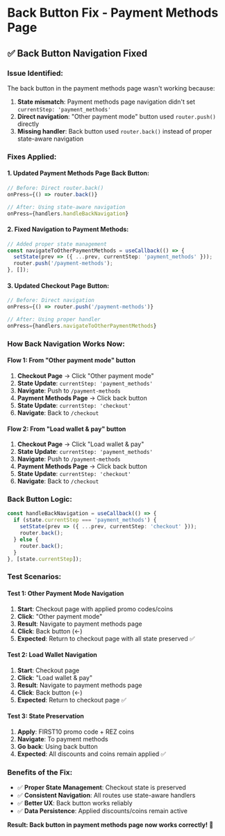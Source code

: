 # Back Button Fix - Payment Methods Page

## ✅ Back Button Navigation Fixed

### **Issue Identified:**
The back button in the payment methods page wasn't working because:
1. **State mismatch**: Payment methods page navigation didn't set `currentStep: 'payment_methods'`
2. **Direct navigation**: "Other payment mode" button used `router.push()` directly
3. **Missing handler**: Back button used `router.back()` instead of proper state-aware navigation

### **Fixes Applied:**

#### **1. Updated Payment Methods Page Back Button:**
```typescript
// Before: Direct router.back()
onPress={() => router.back()}

// After: Using state-aware navigation
onPress={handlers.handleBackNavigation}
```

#### **2. Fixed Navigation to Payment Methods:**
```typescript
// Added proper state management
const navigateToOtherPaymentMethods = useCallback(() => {
  setState(prev => ({ ...prev, currentStep: 'payment_methods' }));
  router.push('/payment-methods');
}, []);
```

#### **3. Updated Checkout Page Button:**
```typescript
// Before: Direct navigation
onPress={() => router.push('/payment-methods')}

// After: Using proper handler
onPress={handlers.navigateToOtherPaymentMethods}
```

### **How Back Navigation Works Now:**

#### **Flow 1: From "Other payment mode" button**
1. **Checkout Page** → Click "Other payment mode"
2. **State Update**: `currentStep: 'payment_methods'`
3. **Navigate**: Push to `/payment-methods`
4. **Payment Methods Page** → Click back button
5. **State Update**: `currentStep: 'checkout'`
6. **Navigate**: Back to `/checkout`

#### **Flow 2: From "Load wallet & pay" button**
1. **Checkout Page** → Click "Load wallet & pay"
2. **State Update**: `currentStep: 'payment_methods'`
3. **Navigate**: Push to `/payment-methods`
4. **Payment Methods Page** → Click back button
5. **State Update**: `currentStep: 'checkout'`
6. **Navigate**: Back to `/checkout`

### **Back Button Logic:**
```typescript
const handleBackNavigation = useCallback(() => {
  if (state.currentStep === 'payment_methods') {
    setState(prev => ({ ...prev, currentStep: 'checkout' }));
    router.back();
  } else {
    router.back();
  }
}, [state.currentStep]);
```

### **Test Scenarios:**

#### **Test 1: Other Payment Mode Navigation**
1. **Start**: Checkout page with applied promo codes/coins
2. **Click**: "Other payment mode"  
3. **Result**: Navigate to payment methods page
4. **Click**: Back button (←)
5. **Expected**: Return to checkout page with all state preserved ✅

#### **Test 2: Load Wallet Navigation**
1. **Start**: Checkout page 
2. **Click**: "Load wallet & pay"
3. **Result**: Navigate to payment methods page
4. **Click**: Back button (←)
5. **Expected**: Return to checkout page ✅

#### **Test 3: State Preservation**
1. **Apply**: FIRST10 promo code + REZ coins
2. **Navigate**: To payment methods
3. **Go back**: Using back button
4. **Expected**: All discounts and coins remain applied ✅

### **Benefits of the Fix:**
- ✅ **Proper State Management**: Checkout state is preserved
- ✅ **Consistent Navigation**: All routes use state-aware handlers
- ✅ **Better UX**: Back button works reliably
- ✅ **Data Persistence**: Applied discounts/coins remain active

**Result: Back button in payment methods page now works correctly!** 🎉